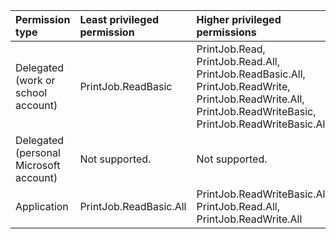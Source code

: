 |Permission type|Least privileged permission|Higher privileged permissions|
|:---|:---|:---|
|Delegated (work or school account)|PrintJob.ReadBasic|PrintJob.Read, PrintJob.Read.All, PrintJob.ReadBasic.All, PrintJob.ReadWrite, PrintJob.ReadWrite.All, PrintJob.ReadWriteBasic, PrintJob.ReadWriteBasic.All|
|Delegated (personal Microsoft account)|Not supported.|Not supported.|
|Application|PrintJob.ReadBasic.All|PrintJob.ReadWriteBasic.All, PrintJob.Read.All, PrintJob.ReadWrite.All|

